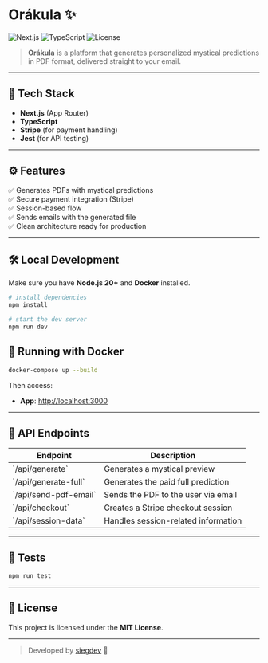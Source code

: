 # Orákula ✨

![Next.js](https://img.shields.io/badge/Next.js-13-blue)
![TypeScript](https://img.shields.io/badge/TypeScript-4.x-blue)
![License](https://img.shields.io/badge/license-MIT-green)

> **Orákula** is a platform that generates personalized mystical predictions in PDF format, delivered straight to your email.

---

## 🚀 Tech Stack

- **Next.js** (App Router)
- **TypeScript**
- **Stripe** (for payment handling)
- **Jest** (for API testing)

---

## ⚙️ Features

✅ Generates PDFs with mystical predictions  
✅ Secure payment integration (Stripe)  
✅ Session-based flow  
✅ Sends emails with the generated file  
✅ Clean architecture ready for production

---

## 🛠️ Local Development

Make sure you have **Node.js 20+** and **Docker** installed.

```bash
# install dependencies
npm install

# start the dev server
npm run dev
```

## 🐳 Running with Docker

```bash
docker-compose up --build
```

Then access:

- **App**: [http://localhost:3000](http://localhost:3000)

---

## 📌 API Endpoints

| Endpoint                | Description                         |
| ----------------------- | ----------------------------------- |
| \`/api/generate\`       | Generates a mystical preview        |
| \`/api/generate-full\`  | Generates the paid full prediction  |
| \`/api/send-pdf-email\` | Sends the PDF to the user via email |
| \`/api/checkout\`       | Creates a Stripe checkout session   |
| \`/api/session-data\`   | Handles session-related information |

---

## 🧪 Tests

```bash
npm run test
```

---

## 📄 License

This project is licensed under the **MIT License**.

---

> Developed by [siegdev](https://github.com/siegdev) 🖤
